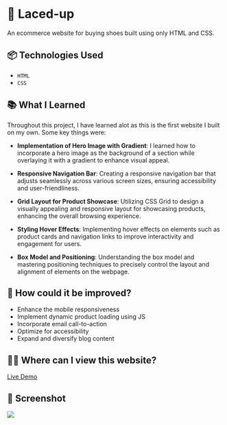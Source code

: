 # 👟 Laced-up
An ecommerce website for buying shoes built using only HTML and CSS.

## 📦 Technologies Used

- `HTML`
- `CSS`

## 📚 What I Learned

Throughout this project, I have learned alot as this is the first website I built on my own. Some key things were:

- **Implementation of Hero Image with Gradient**:
  I learned how to incorporate a hero image as the background of a section while overlaying it with a gradient to enhance visual appeal.

- **Responsive Navigation Bar**:
  Creating a responsive navigation bar that adjusts seamlessly across various screen sizes, ensuring accessibility and user-friendliness.

- **Grid Layout for Product Showcase**:
  Utilizing CSS Grid to design a visually appealing and responsive layout for showcasing products, enhancing the overall browsing experience.

- **Styling Hover Effects**:
  Implementing hover effects on elements such as product cards and navigation links to improve interactivity and engagement for users.

- **Box Model and Positioning**:
  Understanding the box model and mastering positioning techniques to precisely control the layout and alignment of elements on the webpage.

## 💭 How could it be improved?

- Enhance the mobile responsiveness
- Implement dynamic product loading using JS
- Incorporate email call-to-action
- Optimize for accessibility
- Expand and diversify blog content

## 👨‍💻 Where can I view this website?

[Live Demo](https://lacedup.netlify.app/)

## 📸 Screenshot

![](lacedup-screenshot.png)
